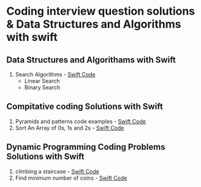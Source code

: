 # Coding interview question solutions & Data Structures and Algorithms with swift

## Data Structures and Algorithams with Swift
1. Search Algorithms - [Swift Code](https://github.com/RajeshkumarGA/Compitative-coding-and-DS-algorithms-with-Swift-/blob/main/Searching%20Algorithams%20.playground/Contents.swift)
       <ul>
              <li> Linear Search</li>
              <li> Binary Search</li>
       </ul>



## Compitative coding Solutions with Swift

1. Pyramids and patterns code examples - [Swift Code](https://github.com/RajeshkumarGA/Compitative-coding-and-DS-algorithms-with-Swift-/blob/main/Pyramids%20and%20Pattrens.playground/Contents.swift)
2. Sort An Array of 0s, 1s and 2s - [Swift Code](https://github.com/RajeshkumarGA/Compitative-coding-and-DS-algorithms-with-Swift-/blob/main/%20Sort%20An%20Array%20of%200s%2C%201s%20and%202s.playground/Contents.swift)



## Dynamic Programming Coding Problems Solutions with Swift

1. climbing a staircase - [Swift Code](https://github.com/RajeshkumarGA/Compitative-coding-and-DS-algorithms-with-Swift-/blob/main/climbing%20a%20staircase.playground/Contents.swift)
2. Find minimum number of coins - [Swift Code](https://github.com/RajeshkumarGA/Compitative-coding-and-DS-algorithms-with-Swift-/blob/main/Find%20minimum%20number%20of%20coins.playground/Contents.swift)


